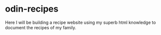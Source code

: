 # odin-recipes
Here I will be building a recipe website using my superb html knowledge to document the recipes of my family.